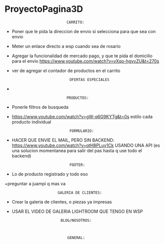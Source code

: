 # ProyectoPagina3D

                                CARRITO:

+ Poner que le pida la direccion de envio si selecciona para que sea con envio

+ Meter un enlace directo a wsp cuando sea de rosario

+ Agregar la funcionalidad de mercado pago, y que te pida el domicilio para el envio
https://www.youtube.com/watch?v=vXqo-hgvvZU&t=270s

+ ver de agregar el contador de productos en el carrito

        

                                OFERTAS ESPECIALES

+



                                PRODUCTOS:
- Ponerle filtros de busqueda


- https://www.youtube.com/watch?v=gW-q6G9KYTg&t=0s estilo cada producto individual





                                FORMULARIO:


+ HACER QUE ENVIE EL MAIL, PERO SIN BACKEND: https://www.youtube.com/watch?v=qtH8PLuy1Ck USANDO UNA API 
(es una solucion momentanea para salir del pas hasta q use todo el backend)


                                FOOTER:
+ Lo de producto registrado y todo eso

+preguntar a juampi q mas va




                            
                            GALERIA DE CLIENTES:
- Crear la galeria de clientes, o piezas ya impresas
- USAR EL VIDEO DE GALERIA LIGHTROOM QUE TENGO EN WSP



                            BLOG/NOSOTROS:



                               GENERAL:




